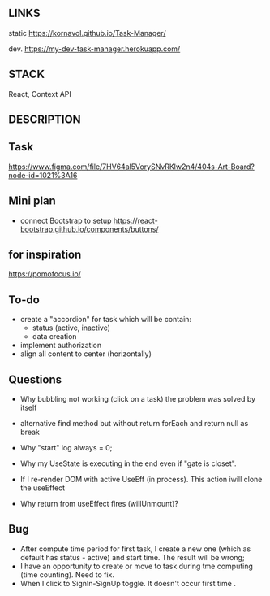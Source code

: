 ## LINKS

static
<https://kornavol.github.io/Task-Manager/>

dev.
<https://my-dev-task-manager.herokuapp.com/>

## STACK

React, Context API

## DESCRIPTION

## Task

<https://www.figma.com/file/7HV64al5VorySNvRKlw2n4/404s-Art-Board?node-id=1021%3A16>

## Mini plan

- connect Bootstrap to setup
  <https://react-bootstrap.github.io/components/buttons/>

## for inspiration

<https://pomofocus.io/>

## To-do

- create a "accordion" for task which will be contain:
  - status (active, inactive)
  - data creation
- implement authorization
- align all content to center (horizontally)

## Questions

- Why bubbling not working (click on a task)
  the problem was solved by itself
- alternative find method but without return
  forEach and return null as break

- Why "start" log always = 0;
- Why my UseState is executing in the end even if "gate is closet".
- If I re-render DOM with active UseEff (in process). This action iwill clone the useEffect

- Why return from useEffect fires (willUnmount)?

## Bug

- After compute time period for first task, I create a new one (which as default has status - active) and start time. The result will be wrong;
- I have an opportunity to create or move to task during tme computing (time counting). Need to fix.
- When I click to SignIn-SignUp toggle. It doesn't occur first time .
